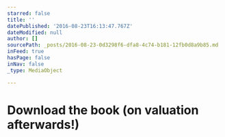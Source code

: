```yaml
---
starred: false
title: ''
datePublished: '2016-08-23T16:13:47.767Z'
dateModified: null
author: []
sourcePath: _posts/2016-08-23-0d3298f6-dfa8-4c74-b181-12fb0d8a9b85.md
inFeed: true
hasPage: false
inNav: false
_type: MediaObject

---
```

# Download the book (on valuation afterwards!)